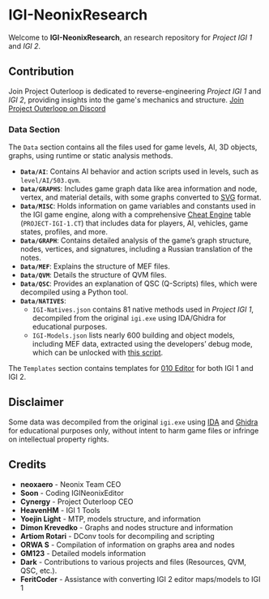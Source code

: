 # IGI-NeonixResearch
Welcome to **IGI-NeonixResearch**, an research repository for *Project IGI 1* and *IGI 2*.

## Contribution
Join Project Outerloop is dedicated to reverse-engineering *Project IGI 1* and *IGI 2*, providing insights into the game's mechanics and structure.
[Join Project Outerloop on Discord](https://discord.gg/G9F3gauatb)

### Data Section
The `Data` section contains all the files used for game levels, AI, 3D objects, graphs, using runtime or static analysis methods.
- **`Data/AI`**: Contains AI behavior and action scripts used in levels, such as `level/AI/503.qvm`.
- **`Data/GRAPHS`**: Includes game graph data like area information and node, vertex, and material details, with some graphs converted to [SVG](https://en.wikipedia.org/wiki/Scalable_Vector_Graphics) format.
- **`Data/MISC`**: Holds information on game variables and constants used in the IGI game engine, along with a comprehensive [Cheat Engine](https://en.wikipedia.org/wiki/Cheat_Engine) table (`PROJECT-IGI-1.CT`) that includes data for players, AI, vehicles, game states, profiles, and more.
- **`Data/GRAPH`**: Contains detailed analysis of the game’s graph structure, nodes, vertices, and signatures, including a Russian translation of the notes.
- **`Data/MEF`**: Explains the structure of MEF files.
- **`Data/QVM`**: Details the structure of QVM files.
- **`Data/QSC`**: Provides an explanation of QSC (Q-Scripts) files, which were decompiled using a Python tool.
- **`Data/NATIVES`**: 
  - `IGI-Natives.json` contains 81 native methods used in *Project IGI 1*, decompiled from the original `igi.exe` using IDA/Ghidra for educational purposes.
  - `IGI-Models.json` lists nearly 600 building and object models, including MEF data, extracted using the developers’ debug mode, which can be unlocked with [this script](https://gist.github.com/haseeb-heaven/721d82fccc8de3e6da95cfa609230cea).

The `Templates` section contains templates for [010 Editor](https://www.sweetscape.com/010editor/) for both IGI 1 and IGI 2.

## Disclaimer
Some data was decompiled from the original `igi.exe` using [IDA](https://hex-rays.com/ida-pro/) and [Ghidra](https://ghidra-sre.org/) for educational purposes only, without intent to harm game files or infringe on intellectual property rights.

## Credits
- **neoxaero** - Neonix Team CEO
- **Soon**	- Coding IGINeonixEditor
- **Cynergy** - Project Outerloop CEO
- **HeavenHM** - IGI 1 Tools
- **Yoejin Light** - MTP, models structure, and information
- **Dimon Krevedko** - Graphs and nodes structure and information
- **Artiom Rotari** - DConv tools for decompiling and scripting
- **ORWA S** - Compilation of information on graphs area and nodes
- **GM123** - Detailed models information
- **Dark** - Contributions to various projects and files (Resources, QVM, QSC, etc.).
- **FeritCoder** - Assistance with converting IGI 2 editor maps/models to IGI 1